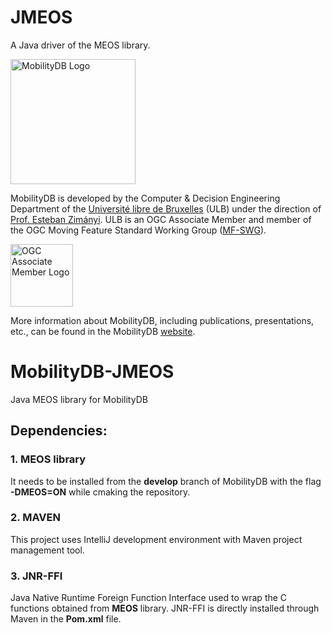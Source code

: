 JMEOS
=====

A Java driver of the MEOS library.

<img src="https://github.com/MobilityDB/MobilityDB/blob/master/doc/images/mobilitydb-logo.svg" width="200" alt="MobilityDB Logo" />

MobilityDB is developed by the Computer & Decision Engineering Department of the [Université libre de Bruxelles](https://www.ulb.be/) (ULB) under the direction of [Prof. Esteban Zimányi](http://cs.ulb.ac.be/members/esteban/). ULB is an OGC Associate Member and member of the OGC Moving Feature Standard Working Group ([MF-SWG](https://www.ogc.org/projects/groups/movfeatswg)).

<img src="https://github.com/MobilityDB/MobilityDB/blob/master/doc/images/OGC_Associate_Member_3DR.png" width="100" alt="OGC Associate Member Logo" />

More information about MobilityDB, including publications, presentations, etc., can be found in the MobilityDB [website](https://mobilitydb.com).


# MobilityDB-JMEOS
Java MEOS library for MobilityDB


## Dependencies:

### 1. MEOS library
It needs to be installed from the **develop** branch of MobilityDB with the flag **-DMEOS=ON** while cmaking the repository.

### 2. MAVEN
This project uses IntelliJ development environment with Maven project management tool.

### 3. JNR-FFI
Java Native Runtime Foreign Function Interface used to wrap the C functions obtained from **MEOS** library. JNR-FFI is directly installed through Maven in the **Pom.xml** file.

